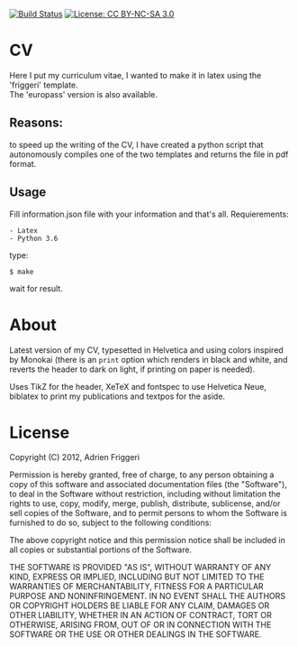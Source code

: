 [![Build Status](https://travis-ci.org/frank1789/CV.svg?branch=master)](https://travis-ci.org/frank1789/CV)
[![License: CC BY-NC-SA 3.0](https://img.shields.io/badge/License-CC%20BY--NC--SA%203.0-lightgrey.svg)](http://creativecommons.org/licenses/by-nc-sa/3.0/)

# CV
Here I put my curriculum vitae, I wanted to make it in latex using the
'friggeri' template. <br>
The 'europass' version is also available.

## Reasons:
to speed up the writing of the CV, I have created a python script that
autonomously compiles one of the two templates and returns the file in pdf
format.

## Usage
Fill information.json file with your information and that's all. 
Requierements:
	
	- Latex
	- Python 3.6


type:
```
$ make
```
wait for result.

# About
Latest version of my CV, typesetted in Helvetica and using colors inspired by Monokai (there is an `print` option which renders in black and white, and reverts the header to dark on light, if printing on paper is needed).

Uses TikZ for the header, XeTeX and fontspec to use Helvetica Neue, biblatex to print my publications and textpos for the aside.


# License

Copyright (C) 2012, Adrien Friggeri

Permission is hereby granted, free of charge, to any person obtaining a copy of this software and associated documentation files (the "Software"), to deal in the Software without restriction, including without limitation the rights to use, copy, modify, merge, publish, distribute, sublicense, and/or sell copies of the Software, and to permit persons to whom the Software is furnished to do so, subject to the following conditions:

The above copyright notice and this permission notice shall be included in all copies or substantial portions of the Software.

THE SOFTWARE IS PROVIDED "AS IS", WITHOUT WARRANTY OF ANY KIND, EXPRESS OR IMPLIED, INCLUDING BUT NOT LIMITED TO THE WARRANTIES OF MERCHANTABILITY, FITNESS FOR A PARTICULAR PURPOSE AND NONINFRINGEMENT. IN NO EVENT SHALL THE AUTHORS OR COPYRIGHT HOLDERS BE LIABLE FOR ANY CLAIM, DAMAGES OR OTHER LIABILITY, WHETHER IN AN ACTION OF CONTRACT, TORT OR OTHERWISE, ARISING FROM, OUT OF OR IN CONNECTION WITH THE SOFTWARE OR THE USE OR OTHER DEALINGS IN THE SOFTWARE.
